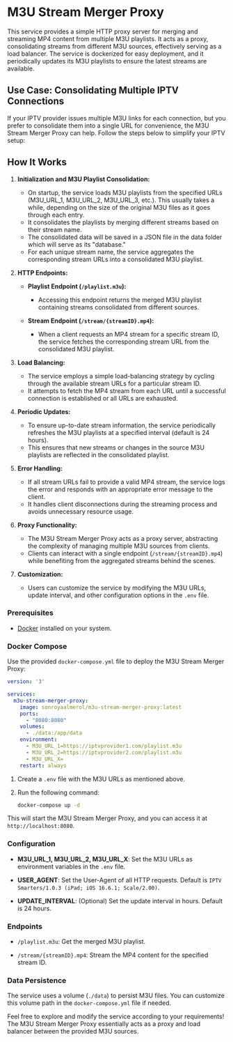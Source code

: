 # M3U Stream Merger Proxy

This service provides a simple HTTP proxy server for merging and streaming MP4 content from multiple M3U playlists. It acts as a proxy, consolidating streams from different M3U sources, effectively serving as a load balancer. The service is dockerized for easy deployment, and it periodically updates its M3U playlists to ensure the latest streams are available.

## Use Case: Consolidating Multiple IPTV Connections

If your IPTV provider issues multiple M3U links for each connection, but you prefer to consolidate them into a single URL for convenience, the M3U Stream Merger Proxy can help. Follow the steps below to simplify your IPTV setup:

## How It Works

1. **Initialization and M3U Playlist Consolidation:**
   - On startup, the service loads M3U playlists from the specified URLs (M3U_URL_1, M3U_URL_2, M3U_URL_3, etc.). This usually takes a while, depending on the size of the original M3U files as it goes through each entry.
   - It consolidates the playlists by merging different streams based on their stream name.
   - The consolidated data will be saved in a JSON file in the data folder which will serve as its "database."
   - For each unique stream name, the service aggregates the corresponding stream URLs into a consolidated M3U playlist.

2. **HTTP Endpoints:**
   - **Playlist Endpoint (`/playlist.m3u`):**
     - Accessing this endpoint returns the merged M3U playlist containing streams consolidated from different sources.

   - **Stream Endpoint (`/stream/{streamID}.mp4`):**
     - When a client requests an MP4 stream for a specific stream ID, the service fetches the corresponding stream URL from the consolidated M3U playlist.

3. **Load Balancing:**
   - The service employs a simple load-balancing strategy by cycling through the available stream URLs for a particular stream ID.
   - It attempts to fetch the MP4 stream from each URL until a successful connection is established or all URLs are exhausted.

4. **Periodic Updates:**
   - To ensure up-to-date stream information, the service periodically refreshes the M3U playlists at a specified interval (default is 24 hours).
   - This ensures that new streams or changes in the source M3U playlists are reflected in the consolidated playlist.

5. **Error Handling:**
   - If all stream URLs fail to provide a valid MP4 stream, the service logs the error and responds with an appropriate error message to the client.
   - It handles client disconnections during the streaming process and avoids unnecessary resource usage.

6. **Proxy Functionality:**
   - The M3U Stream Merger Proxy acts as a proxy server, abstracting the complexity of managing multiple M3U sources from clients.
   - Clients can interact with a single endpoint (`/stream/{streamID}.mp4`) while benefiting from the aggregated streams behind the scenes.

7. **Customization:**
   - Users can customize the service by modifying the M3U URLs, update interval, and other configuration options in the `.env` file.

### Prerequisites

- [Docker](https://www.docker.com/) installed on your system.

### Docker Compose

Use the provided `docker-compose.yml` file to deploy the M3U Stream Merger Proxy:

```yaml
version: '3'

services:
  m3u-stream-merger-proxy:
    image: sonroyaalmerol/m3u-stream-merger-proxy:latest
    ports:
      - "8080:8080"
    volumes:
      - ./data:/app/data
    environment:
      - M3U_URL_1=https://iptvprovider1.com/playlist.m3u
      - M3U_URL_2=https://iptvprovider2.com/playlist.m3u
      - M3U_URL_X=
    restart: always
```

1. Create a `.env` file with the M3U URLs as mentioned above.

2. Run the following command:

   ```bash
   docker-compose up -d
   ```

This will start the M3U Stream Merger Proxy, and you can access it at `http://localhost:8080`.

### Configuration

- **M3U_URL_1, M3U_URL_2, M3U_URL_X**: Set the M3U URLs as environment variables in the `.env` file.

- **USER_AGENT**: Set the User-Agent of all HTTP requests. Default is `IPTV Smarters/1.0.3 (iPad; iOS 16.6.1; Scale/2.00)`.

- **UPDATE_INTERVAL**: (Optional) Set the update interval in hours. Default is 24 hours.

### Endpoints

- `/playlist.m3u`: Get the merged M3U playlist.

- `/stream/{streamID}.mp4`: Stream the MP4 content for the specified stream ID.

### Data Persistence

The service uses a volume (`./data`) to persist M3U files. You can customize this volume path in the `docker-compose.yml` file if needed.

Feel free to explore and modify the service according to your requirements! The M3U Stream Merger Proxy essentially acts as a proxy and load balancer between the provided M3U sources.

